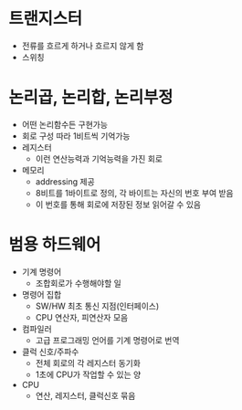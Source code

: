 # 트랜지스터
- 전류를 흐르게 하거나 흐르지 않게 함
- 스위칭

# 논리곱, 논리합, 논리부정
- 어떤 논리함수든 구현가능
- 회로 구성 따라 1비트씩 기억가능 
- 레지스터
  - 이런 연산능력과 기억능력을 가진 회로
- 메모리
  - addressing 제공
  - 8비트를 1바이트로 정의, 각 바이트는 자신의 번호 부여 받음
  - 이 번호를 통해 회로에 저장된 정보 읽어갈 수 있음
 
# 범용 하드웨어
- 기계 명령어
  - 조합회로가 수행해야할 일
- 명령어 집합 
  - SW/HW 최초 통신 지점(인터페이스)
  - CPU 연산자, 피연산자 모음
- 컴파일러
  - 고급 프로그래밍 언어를 기계 명령어로 번역
- 클럭 신호/주파수
  - 전체 회로의 각 레지스터 동기화
  - 1초에 CPU가 작업할 수 있는 양
- CPU
  - 연산, 레지스터, 클럭신호 묶음
